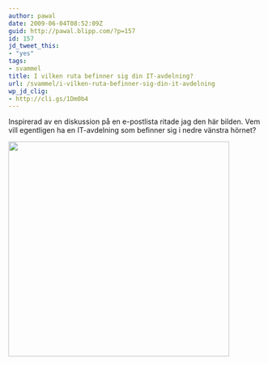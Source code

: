 ```yaml
---
author: pawal
date: 2009-06-04T08:52:09Z
guid: http://pawal.blipp.com/?p=157
id: 157
jd_tweet_this:
- "yes"
tags:
- svammel
title: I vilken ruta befinner sig din IT-avdelning?
url: /svammel/i-vilken-ruta-befinner-sig-din-it-avdelning
wp_jd_clig:
- http://cli.gs/1Dm0b4
---
```


Inspirerad av en diskussion på en e-postlista ritade jag den här
bilden. Vem vill egentligen ha en IT-avdelning som befinner sig i
nedre vänstra hörnet?

<img class="aligncenter" title="Kvadrant" src="http://farm3.static.flickr.com/2454/3594893774_c22d99d54e_o.png" alt="" width="436" height="425" />